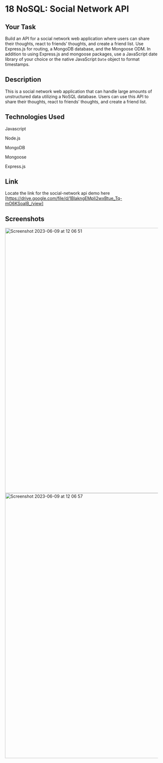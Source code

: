# 18 NoSQL: Social Network API

## Your Task

Build an API for a social network web application where users can share their thoughts, react to friends’ thoughts, and create a friend list. Use Express.js for routing, a MongoDB database, and the Mongoose ODM. In addition to using Express.js and mongoose packages, use a 
JavaScript date library of your choice or the native JavaScript `Date` object to format timestamps.


## Description

This is a social network web application that can handle large amounts of unstructured data utilizing a NoSQL database. Users can use this API to share their thoughts, react to friends’ thoughts, and create a friend list.



## Technologies Used

Javascript

Node.js

MongoDB

Mongoose

Express.js


## Link

Locate the link for the social-network api demo here [https://drive.google.com/file/d/1BlakngEMpIi2wxBtue_Tq-mO6KSoalB_/view]

## Screenshots

<img width="873" alt="Screenshot 2023-06-09 at 12 06 51" src="https://github.com/Ze7Hu/Social-Network-Api/assets/123417090/82051243-d3cd-4693-aa4c-6a5394f5c6af">


<img width="873" alt="Screenshot 2023-06-09 at 12 06 57" src="https://github.com/Ze7Hu/Social-Network-Api/assets/123417090/308e0144-8108-42b4-8117-857390cffb8f">




